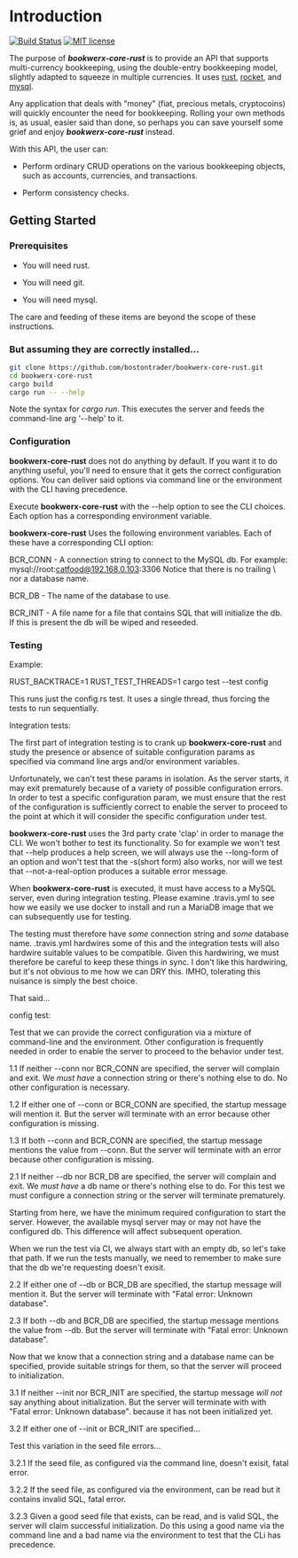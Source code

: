 # Introduction

[![Build Status](https://travis-ci.org/bostontrader/bookwerx-core-rust.png?branch=master)](https://travis-ci.org/bostontrader/bookwerx-core-rust)
[![MIT license](http://img.shields.io/badge/license-MIT-brightgreen.svg)](http://opensource.org/licenses/MIT)

The purpose of ***bookwerx-core-rust*** is to provide an API that supports multi-currency
 bookkeeping, using the double-entry bookkeeping model, slightly adapted to squeeze 
 in multiple currencies.  It uses [rust](https://www.rust-lang.org), [rocket](https://rocket.rs), and [mysql](https://www.mysql.com).

Any application that deals with "money" (fiat, precious metals, cryptocoins) will
quickly encounter the need for bookkeeping.  Rolling your own methods is, as usual,
 easier said than done, so perhaps you can save yourself some grief and enjoy ***bookwerx-core-rust*** instead.

With this API, the user can:

* Perform ordinary CRUD operations on the various bookkeeping objects,
such as accounts, currencies, and transactions.

* Perform consistency checks.


## Getting Started

### Prerequisites

* You will need rust.

* You will need git.

* You will need mysql.


The care and feeding of these items are beyond the scope of these instructions.

### But assuming they are correctly installed...

```bash
git clone https://github.com/bostontrader/bookwerx-core-rust.git
cd bookwerx-core-rust
cargo build
cargo run -- --help
```

Note the syntax for *cargo run*.  This executes the server and feeds the command-line arg '--help' to it.


### Configuration

**bookwerx-core-rust** does not do anything by default.  If you want it to do anything useful, you'll need to ensure that it gets the correct configuration options.  You can deliver said options via command line or the environment with the CLI having precedence.

Execute **bookwerx-core-rust** with the --help option to see the CLI choices.  Each option has a corresponding environment variable.

**bookwerx-core-rust** Uses the following environment variables.  Each of these have a corresponding CLI option:

BCR_CONN - A connection string to connect to the MySQL db.  For example: mysql://root:catfood@192.168.0.103:3306
Notice that there is no trailing \ nor a database name.

BCR_DB - The name of the database to use.

BCR_INIT - A file name for a file that contains SQL that will initialize the db.  If this is present the db will be wiped and reseeded.


### Testing

Example:

RUST_BACKTRACE=1 RUST_TEST_THREADS=1 cargo test --test config

This runs just the config.rs test.  It uses a single thread, thus forcing the tests to run sequentially.


Integration tests:

The first part of integration testing is to crank up **bookwerx-core-rust** and study the presence or absence of suitable configuration params as specified via command line args and/or environment variables.

Unfortunately, we can't test these params in isolation.  As the server starts, it may exit prematurely because of a variety of possible configuration errors.  In order to test a specific configuration param, we must ensure that the rest of the configuration is sufficiently correct to enable the server to proceed to the point at which it will consider the specific configuration under test.

**bookwerx-core-rust** uses the 3rd party crate 'clap' in order to manage the CLI.  We won't bother to test its functionality.  So for example we won't test that --help produces a help screen, we will always use the --long-form of an option and won't test that the -s(short form) also works, nor will we test that --not-a-real-option produces a suitable error message.

When **bookwerx-core-rust** is executed, it must have access to a MySQL server, even during integration testing.  Please examine .travis.yml to see how we easily we use docker to install and run a MariaDB image that we can subsequently use for testing.
  
The testing must therefore have _some_ connection string and _some_ database name.  .travis.yml hardwires some of this and the integration tests will also hardwire suitable values to be compatible.  Given this hardwiring, we must therefore be careful to keep these things in sync.  I don't like this hardwiring, but it's not obvious to me how we can DRY this.  IMHO, tolerating this nuisance is simply the best choice.

That said...

config test:

Test that we can provide the correct configuration via a mixture of command-line and the environment.  Other configuration is frequently needed in order to enable the server to proceed to the behavior under test.


1.1 If neither --conn nor BCR_CONN are specified, the server will complain and exit.  We _must have_ a connection string or there's nothing else to do.  No other configuration is necessary.

1.2 If either one of --conn or BCR_CONN are specified, the startup message will mention it.  But the server will terminate with an error because other configuration is missing.

1.3 If both --conn and BCR_CONN are specified, the startup message mentions the value from --conn.  But the server will terminate with an error because other configuration is missing.


2.1 If neither --db nor BCR_DB are specified, the server will complain and exit.  We _must have_ a db name or there's nothing else to do.  For this test we must configure a connection string or the server will terminate prematurely.

Starting from here, we have the minimum required configuration to start the server.  However, the available mysql server may or may not have the configured db.  This difference will affect subsequent operation.

When we run the test via CI, we always start with an empty db, so let's take that path.  If we run the tests manually, we need to remember to make sure that the db we're requesting doesn't exisit.

2.2 If either one of --db or BCR_DB are specified, the startup message will mention it.  But the server will terminate with "Fatal error: Unknown database".

2.3 If both --db and BCR_DB are specified, the startup message mentions the value from --db.  But the server will terminate with "Fatal error: Unknown database".


Now that we know that a connection string and a database name can be specified, provide suitable strings for them, so that the server will proceed to initialization.
 
3.1 If neither --init nor BCR_INIT are specified, the startup message _will not_ say anything about initialization.  But the server will terminate with with "Fatal error: Unknown database". because it has not been initialized yet.

3.2 If either one of --init or BCR_INIT are specified...

Test this variation in the seed file errors...
  
3.2.1 If the seed file, as configured via the command line, doesn't exisit, fatal error.

3.2.2 If the seed file, as configured via the environment, can be read but it contains invalid SQL, fatal error.

3.2.3 Given a good seed file that exists, can be read, and is valid SQL, the server will claim successful initialization.  Do this using a good name via the command line and a bad name via the environment to test that the CLi has precedence.
